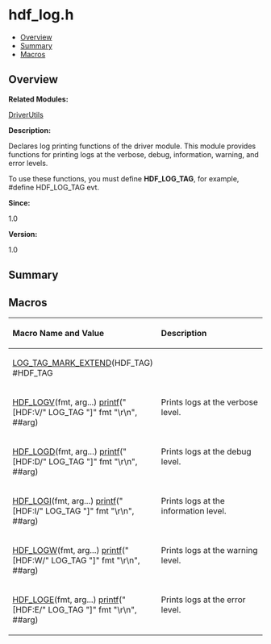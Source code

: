 # hdf\_log.h<a name="ZH-CN_TOPIC_0000001054918123"></a>

-   [Overview](#section85189941165627)
-   [Summary](#section1068036471165627)
-   [Macros](#define-members)

## **Overview**<a name="section85189941165627"></a>

**Related Modules:**

[DriverUtils](DriverUtils.md)

**Description:**

Declares log printing functions of the driver module. This module provides functions for printing logs at the verbose, debug, information, warning, and error levels. 

To use these functions, you must define  **HDF\_LOG\_TAG**, for example, \#define HDF\_LOG\_TAG evt.

**Since:**

1.0

**Version:**

1.0

## **Summary**<a name="section1068036471165627"></a>

## Macros<a name="define-members"></a>

<a name="table661385496165627"></a>
<table><thead align="left"><tr id="row2081287675165627"><th class="cellrowborder" valign="top" width="50%" id="mcps1.1.3.1.1"><p id="p1815779085165627"><a name="p1815779085165627"></a><a name="p1815779085165627"></a>Macro Name and Value</p>
</th>
<th class="cellrowborder" valign="top" width="50%" id="mcps1.1.3.1.2"><p id="p1817401365165627"><a name="p1817401365165627"></a><a name="p1817401365165627"></a>Description</p>
</th>
</tr>
</thead>
<tbody><tr id="row1307982524165627"><td class="cellrowborder" valign="top" width="50%" headers="mcps1.1.3.1.1 "><p id="p648293816165627"><a name="p648293816165627"></a><a name="p648293816165627"></a><a href="DriverUtils.md#ga7e862bda9f0b95d1628f6f62598f1f42">LOG_TAG_MARK_EXTEND</a>(HDF_TAG)   #HDF_TAG</p>
</td>
<td class="cellrowborder" valign="top" width="50%" headers="mcps1.1.3.1.2 ">&nbsp;</td>
</tr>
<tr id="row544310956165627"><td class="cellrowborder" valign="top" width="50%" headers="mcps1.1.3.1.1 "><p id="p778753995165627"><a name="p778753995165627"></a><a name="p778753995165627"></a><a href="DriverUtils.md#ga4abebfca1aaeb8125f85800425caf304">HDF_LOGV</a>(fmt, arg...)   <a href="IO.md#ga98631211a4a8aee62f572375d5b637be">printf</a>("[HDF:V/" LOG_TAG "]" fmt "\r\n", ##arg)</p>
</td>
<td class="cellrowborder" valign="top" width="50%" headers="mcps1.1.3.1.2 "><p id="p1979507370165627"><a name="p1979507370165627"></a><a name="p1979507370165627"></a>Prints logs at the verbose level. </p>
</td>
</tr>
<tr id="row1403585574165627"><td class="cellrowborder" valign="top" width="50%" headers="mcps1.1.3.1.1 "><p id="p228125667165627"><a name="p228125667165627"></a><a name="p228125667165627"></a><a href="DriverUtils.md#gaa0411582f697619cdb045ae61ac42539">HDF_LOGD</a>(fmt, arg...)   <a href="IO.md#ga98631211a4a8aee62f572375d5b637be">printf</a>("[HDF:D/" LOG_TAG "]" fmt "\r\n", ##arg)</p>
</td>
<td class="cellrowborder" valign="top" width="50%" headers="mcps1.1.3.1.2 "><p id="p778332602165627"><a name="p778332602165627"></a><a name="p778332602165627"></a>Prints logs at the debug level. </p>
</td>
</tr>
<tr id="row1173582297165627"><td class="cellrowborder" valign="top" width="50%" headers="mcps1.1.3.1.1 "><p id="p82532840165627"><a name="p82532840165627"></a><a name="p82532840165627"></a><a href="DriverUtils.md#ga369d56841d17e6908fc6885fcb814b80">HDF_LOGI</a>(fmt, arg...)   <a href="IO.md#ga98631211a4a8aee62f572375d5b637be">printf</a>("[HDF:I/" LOG_TAG "]" fmt "\r\n", ##arg)</p>
</td>
<td class="cellrowborder" valign="top" width="50%" headers="mcps1.1.3.1.2 "><p id="p1466410148165627"><a name="p1466410148165627"></a><a name="p1466410148165627"></a>Prints logs at the information level. </p>
</td>
</tr>
<tr id="row2143801864165627"><td class="cellrowborder" valign="top" width="50%" headers="mcps1.1.3.1.1 "><p id="p725003520165627"><a name="p725003520165627"></a><a name="p725003520165627"></a><a href="DriverUtils.md#ga72f232dade88b85aff2d8c0e42b82df0">HDF_LOGW</a>(fmt, arg...)   <a href="IO.md#ga98631211a4a8aee62f572375d5b637be">printf</a>("[HDF:W/" LOG_TAG "]" fmt "\r\n", ##arg)</p>
</td>
<td class="cellrowborder" valign="top" width="50%" headers="mcps1.1.3.1.2 "><p id="p506587631165627"><a name="p506587631165627"></a><a name="p506587631165627"></a>Prints logs at the warning level. </p>
</td>
</tr>
<tr id="row618449535165627"><td class="cellrowborder" valign="top" width="50%" headers="mcps1.1.3.1.1 "><p id="p2010237531165627"><a name="p2010237531165627"></a><a name="p2010237531165627"></a><a href="DriverUtils.md#gaacd0eb778948960a7f97af155287ce8c">HDF_LOGE</a>(fmt, arg...)   <a href="IO.md#ga98631211a4a8aee62f572375d5b637be">printf</a>("[HDF:E/" LOG_TAG "]" fmt "\r\n", ##arg)</p>
</td>
<td class="cellrowborder" valign="top" width="50%" headers="mcps1.1.3.1.2 "><p id="p1839673280165627"><a name="p1839673280165627"></a><a name="p1839673280165627"></a>Prints logs at the error level. </p>
</td>
</tr>
</tbody>
</table>

